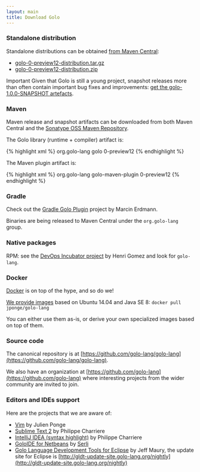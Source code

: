 ```yaml
---
layout: main
title: Download Golo
---
```


### Standalone distribution

Standalone distributions can be obtained [from Maven Central](http://search.maven.org/#browse|1246390074):

* [golo-0-preview12-distribution.tar.gz](http://search.maven.org/remotecontent?filepath=org/golo-lang/golo/0-preview12/golo-0-preview12-distribution.tar.gz)
* [golo-0-preview12-distribution.zip](http://search.maven.org/remotecontent?filepath=org/golo-lang/golo/0-preview12/golo-0-preview12-distribution.zip)

<span class="label label-important">Important</span>
Given that Golo is still a young project, snapshot releases more than often contain important bug
fixes and improvements:
[get the golo-1.0.0-SNAPSHOT artefacts](https://oss.sonatype.org/content/repositories/snapshots/org/golo-lang/golo/1.0.0-SNAPSHOT/).

### Maven

Maven release and snapshot artifacts can be downloaded from both Maven Central and the
[Sonatype OSS Maven Repository](https://docs.sonatype.org/display/Repository/Sonatype+OSS+Maven+Repository+Usage+Guide).

The Golo library (runtime + compiler) artifact is:

{% highlight xml %}
<groupId>org.golo-lang</groupId>
<artifactId>golo</artifactId>
<version>0-preview12</version>
{% endhighlight %}

The Maven plugin artifact is:

{% highlight xml %}
<groupId>org.golo-lang</groupId>
<artifactId>golo-maven-plugin</artifactId>
<version>0-preview12</version>
{% endhighlight %}

### Gradle

Check out the [Gradle Golo Plugin](https://github.com/golo-lang/gradle-golo-plugin) project by
Marcin Erdmann.

Binaries are being released to Maven Central under the `org.golo-lang` group.

### Native packages

RPM: see the [DevOps Incubator project](https://github.com/hgomez/devops-incubator) by Henri Gomez
and look for `golo-lang`.

### Docker

[Docker](http://docker.com/) is on top of the hype, and so do we!

[We provide images](https://registry.hub.docker.com/u/jponge/golo-lang/) based on Ubuntu 14.04 and Java SE 8: `docker pull jponge/golo-lang`

You can either use them as-is, or derive your own specialized images based on top of them.

### Source code

The canonical repository is at [https://github.com/golo-lang/golo-lang](https://github.com/golo-lang/golo-lang).

We also have an organization at [https://github.com/golo-lang](https://github.com/golo-lang) where interesting
projects from the wider community are invited to join.

### Editors and IDEs support

Here are the projects that we are aware of:

- [Vim](https://github.com/jponge/vim-golo) by Julien Ponge
- [Sublime Text 2](https://github.com/k33g/sublime-golo) by Philippe Charriere
- [IntelliJ IDEA (syntax highlight)](https://github.com/k33g/golo-storm) by Philippe Charriere
- [GoloIDE for Netbeans](https://github.com/golo-lang/golo-netbeans) by [Serli](http://www.serli.com/)
- [Golo Language Development Tools for Eclipse](https://github.com/golo-lang/gldt) by Jeff Maury, the
  update site for Eclipse is [http://gldt-update-site.golo-lang.org/nightly](http://gldt-update-site.golo-lang.org/nightly)
